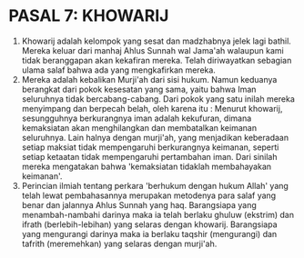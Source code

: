 # PASAL 7: KHOWARIJ

1. Khowarij adalah kelompok yang sesat dan madzhabnya jelek lagi bathil. Mereka keluar dari manhaj Ahlus Sunnah wal Jama'ah walaupun kami tidak beranggapan akan kekafiran mereka. Telah diriwayatkan sebagian ulama salaf bahwa ada yang mengkafirkan mereka.
2. Mereka adalah kebalikan Murji'ah dari sisi hukum. Namun keduanya berangkat dari pokok kesesatan yang sama, yaitu bahwa Iman seluruhnya tidak bercabang-cabang. Dari pokok yang satu inilah mereka menyimpang dan berpecah belah, oleh karena itu :
Menurut khowarij, sesungguhnya berkurangnya iman adalah kekufuran, dimana kemaksiatan akan menghilangkan dan membatalkan keimanan seluruhnya. Lain halnya dengan murji'ah, yang menjadikan keberadaan setiap maksiat tidak mempengaruhi berkurangnya keimanan, seperti setiap ketaatan tidak mempengaruhi pertambahan iman. Dari sinilah mereka mengatakan bahwa 'kemaksiatan tidaklah membahayakan keimanan'.
3. Perincian ilmiah tentang perkara 'berhukum dengan hukum Allah' yang telah lewat pembahasannya merupakan metodenya para salaf yang benar dan jalannya Ahlus Sunnah yang haq. Barangsiapa yang menambah-nambahi darinya maka ia telah berlaku ghuluw (ekstrim) dan ifrath (berlebih-lebihan) yang selaras dengan khowarij. Barangsiapa yang mengurangi darinya maka ia berlaku taqshir (mengurangi) dan tafrith (meremehkan) yang selaras dengan murji'ah.
